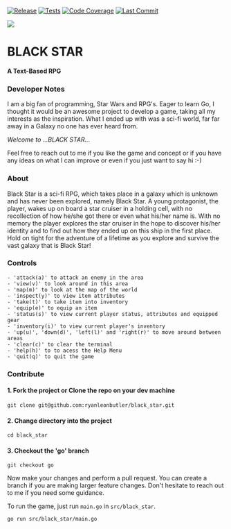 [![Release][release badge]][release]
[![Tests][tests badge]][tests]
[![Code Coverage][coverage-image]][coverage]
[![Last Commit][commit badge]][commit]


<!-- Links -->
[release]: https://github.com/ryanleonbutler/black_star/releases
[tests]: https://github.com/ryanleonbutler/black_star/tree/main/src/black_star/tests
[coverage]: https://codecov.io/gh/ryanleonbutler/black_star
[commit]: https://github.com/ryanleonbutler/black_star/commit/HEAD

<!-- Badges -->
[release badge]: https://img.shields.io/github/v/release/ryanleonbutler/black_star?include_prereleases
[tests badge]: https://github.com/ryanleonbutler/black_star/actions/workflows/tests.yml/badge.svg
[coverage-image]: https://codecov.io/gh/ryanleonbutler/black_star/branch/main/graph/badge.svg
[commit badge]: https://img.shields.io/github/last-commit/ryanleonbutler/black_star

![](https://github.com/ryanleonbutler/black_star/blob/main/docs/black_star.png?raw=true)

# BLACK STAR
**A Text-Based RPG**


### **Developer Notes**

I am a big fan of programming, Star Wars and RPG's. Eager to learn Go,
I thought it would be an awesome project to develop a game, taking all my interests as the inspiration.
What I ended up with was a sci-fi world, far far away in a Galaxy no one has ever heard from.

*Welcome to ...BLACK STAR...*

Feel free to reach out to me if you like the game and concept or if you have any ideas on what I can improve or even if you just want to say hi :-)


### **About**

Black Star is a sci-fi RPG, which takes place in a galaxy which is unknown and has never been explored, namely Black Star. A young protagonist, the player, wakes up on board a star cruiser in a holding cell, with no recollection of how he/she got there or even what his/her name is. With no memory the player explores the star cruiser in the hope to discover his/her identity and to find out how they ended up on this ship in the first place. Hold on tight for the adventure of a lifetime as you explore and survive the vast galaxy that is Black Star!


### **Controls**
```
- 'attack(a)' to attack an enemy in the area
- 'view(v)' to look around in this area
- 'map(m)' to look at the map of the world
- 'inspect(y)' to view item attributes
- 'take(t)' to take item into inventory
- 'equip(e)' to equip an item
- 'status(s)' to view current player status, attributes and equipped gear
- 'inventory(i)' to view current player's inventory
- 'up(u)', 'down(d)', 'left(l)' and 'right(r)' to move around between areas
- 'clear(c)' to clear the terminal
- 'help(h)' to to acess the Help Menu
- 'quit(q)' to quit the game
```

### **Contribute**
#### 1. Fork the project or Clone the repo on your dev machine
```
git clone git@github.com:ryanleonbutler/black_star.git
```

#### 2. Change directory into the project
```
cd black_star
```

#### 3. Checkout the 'go' branch
```
git checkout go
```

Now make your changes and perform a pull request. You can create a branch if you are making larger feature changes. Don't hesitate to reach out to me if you need some guidance.

To run the game, just run `main.go` in `src/black_star`.
```
go run src/black_star/main.go
```

